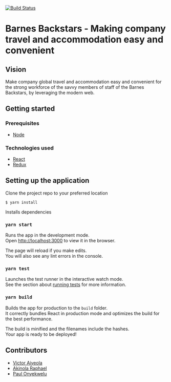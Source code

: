 [![Build Status](https://travis-ci.com/aiyeola/aboyeji-barnes-backstars-reactjs.svg?branch=develop)](https://travis-ci.com/aiyeola/aboyeji-barnes-backstars-reactjs)

# Barnes Backstars - Making company travel and accommodation easy and convenient

## Vision

Make company global travel and accommodation easy and convenient for the strong workforce of the savvy members of staff of the Barnes Backstars, by leveraging the modern web.

## Getting started

### Prerequisites

- [Node](https://nodejs.org/)

### Technologies used

- [React](https://reactjs.org/)
- [Redux](https://redux.js.org/)

## Setting up the application

Clone the project repo to your preferred location

`$ yarn install`

Installs dependencies

### `yarn start`

Runs the app in the development mode.<br />
Open [http://localhost:3000](http://localhost:3000) to view it in the browser.

The page will reload if you make edits.<br />
You will also see any lint errors in the console.

### `yarn test`

Launches the test runner in the interactive watch mode.<br />
See the section about [running tests](https://facebook.github.io/create-react-app/docs/running-tests) for more information.

### `yarn build`

Builds the app for production to the `build` folder.<br />
It correctly bundles React in production mode and optimizes the build for the best performance.

The build is minified and the filenames include the hashes.<br />
Your app is ready to be deployed!

## Contributors

- [Victor Aiyeola](https://github.com/aiyeola)
- [Akinola Raphael](https://github.com/ethical-ralph)
- [Paul Onyekwelu](https://github.com/silanka007)
